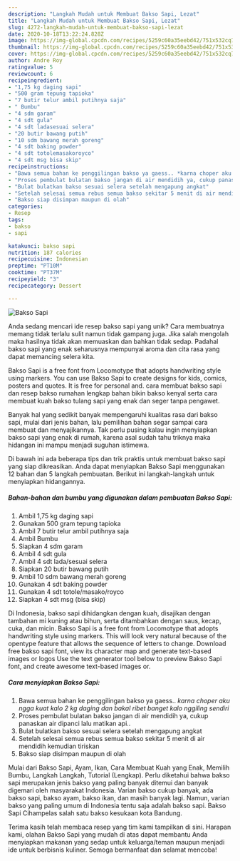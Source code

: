 ```yaml
---
description: "Langkah Mudah untuk Membuat Bakso Sapi, Lezat"
title: "Langkah Mudah untuk Membuat Bakso Sapi, Lezat"
slug: 4272-langkah-mudah-untuk-membuat-bakso-sapi-lezat
date: 2020-10-18T13:22:24.828Z
image: https://img-global.cpcdn.com/recipes/5259c60a35eebd42/751x532cq70/bakso-sapi-foto-resep-utama.jpg
thumbnail: https://img-global.cpcdn.com/recipes/5259c60a35eebd42/751x532cq70/bakso-sapi-foto-resep-utama.jpg
cover: https://img-global.cpcdn.com/recipes/5259c60a35eebd42/751x532cq70/bakso-sapi-foto-resep-utama.jpg
author: Andre Roy
ratingvalue: 5
reviewcount: 6
recipeingredient:
- "1,75 kg daging sapi"
- "500 gram tepung tapioka"
- "7 butir telur ambil putihnya saja"
- " Bumbu"
- "4 sdm garam"
- "4 sdt gula"
- "4 sdt ladasesuai selera"
- "20 butir bawang putih"
- "10 sdm bawang merah goreng"
- "4 sdt baking powder"
- "4 sdt totolemasakoroyco"
- "4 sdt msg bisa skip"
recipeinstructions:
- "Bawa semua bahan ke penggilingan bakso ya gaess.. *karna choper aku ngga kuat kalo 2 kg daging dan bakal ribet banget kalo nggiling sendiri*"
- "Proses pembulat bulatan bakso jangan di air mendidih ya, cukup panaskan air dipanci lalu matikan api.."
- "Bulat bulatkan bakso sesuai selera setelah mengapung angkat"
- "Setelah selesai semua rebus semua bakso sekitar 5 menit di air mendidih kemudian tiriskan"
- "Bakso siap disimpan maupun di olah"
categories:
- Resep
tags:
- bakso
- sapi

katakunci: bakso sapi 
nutrition: 187 calories
recipecuisine: Indonesian
preptime: "PT10M"
cooktime: "PT37M"
recipeyield: "3"
recipecategory: Dessert

---
```



![Bakso Sapi](https://img-global.cpcdn.com/recipes/5259c60a35eebd42/751x532cq70/bakso-sapi-foto-resep-utama.jpg)

Anda sedang mencari ide resep bakso sapi yang unik? Cara membuatnya memang tidak terlalu sulit namun tidak gampang juga. Jika salah mengolah maka hasilnya tidak akan memuaskan dan bahkan tidak sedap. Padahal bakso sapi yang enak seharusnya mempunyai aroma dan cita rasa yang dapat memancing selera kita.

Bakso Sapi is a free font from Locomotype that adopts handwriting style using markers. You can use Bakso Sapi to create designs for kids, comics, posters and quotes. It is free for personal and. cara membuat bakso sapi dan resep bakso rumahan lengkap bahan bikin bakso kenyal serta cara membuat kuah bakso tulang sapi yang enak dan seger tanpa pengawet.

Banyak hal yang sedikit banyak mempengaruhi kualitas rasa dari bakso sapi, mulai dari jenis bahan, lalu pemilihan bahan segar sampai cara membuat dan menyajikannya. Tak perlu pusing kalau ingin menyiapkan bakso sapi yang enak di rumah, karena asal sudah tahu triknya maka hidangan ini mampu menjadi suguhan istimewa.


Di bawah ini ada beberapa tips dan trik praktis untuk membuat bakso sapi yang siap dikreasikan. Anda dapat menyiapkan Bakso Sapi menggunakan 12 bahan dan 5 langkah pembuatan. Berikut ini langkah-langkah untuk menyiapkan hidangannya.

<!--inarticleads1-->

##### Bahan-bahan dan bumbu yang digunakan dalam pembuatan Bakso Sapi:

1. Ambil 1,75 kg daging sapi
1. Gunakan 500 gram tepung tapioka
1. Ambil 7 butir telur ambil putihnya saja
1. Ambil  Bumbu
1. Siapkan 4 sdm garam
1. Ambil 4 sdt gula
1. Ambil 4 sdt lada/sesuai selera
1. Siapkan 20 butir bawang putih
1. Ambil 10 sdm bawang merah goreng
1. Gunakan 4 sdt baking powder
1. Gunakan 4 sdt totole/masako/royco
1. Siapkan 4 sdt msg (bisa skip)


Di Indonesia, bakso sapi dihidangkan dengan kuah, disajikan dengan tambahan mi kuning atau bihun, serta ditambahkan dengan saus, kecap, cuka, dan micin. Bakso Sapi is a free font from Locomotype that adopts handwriting style using markers. This will look very natural because of the opentype feature that allows the sequence of letters to change. Download free bakso sapi font, view its character map and generate text-based images or logos Use the text generator tool below to preview Bakso Sapi font, and create awesome text-based images or. 

<!--inarticleads2-->

##### Cara menyiapkan Bakso Sapi:

1. Bawa semua bahan ke penggilingan bakso ya gaess.. *karna choper aku ngga kuat kalo 2 kg daging dan bakal ribet banget kalo nggiling sendiri*
1. Proses pembulat bulatan bakso jangan di air mendidih ya, cukup panaskan air dipanci lalu matikan api..
1. Bulat bulatkan bakso sesuai selera setelah mengapung angkat
1. Setelah selesai semua rebus semua bakso sekitar 5 menit di air mendidih kemudian tiriskan
1. Bakso siap disimpan maupun di olah


Mulai dari Bakso Sapi, Ayam, Ikan, Cara Membuat Kuah yang Enak, Memilih Bumbu, Langkah Langkah, Tutorial (Lengkap). Perlu diketahui bahwa bakso sapi merupakan jenis bakso yang paling banyak ditemui dan banyak digemari oleh masyarakat Indonesia. Varian bakso cukup banyak, ada bakso sapi, bakso ayam, bakso ikan, dan masih banyak lagi. Namun, varian bakso yang paling umum di Indonesia tentu saja adalah bakso sapi. Bakso Sapi Cihampelas salah satu bakso kesukaan kota Bandung. 

Terima kasih telah membaca resep yang tim kami tampilkan di sini. Harapan kami, olahan Bakso Sapi yang mudah di atas dapat membantu Anda menyiapkan makanan yang sedap untuk keluarga/teman maupun menjadi ide untuk berbisnis kuliner. Semoga bermanfaat dan selamat mencoba!
